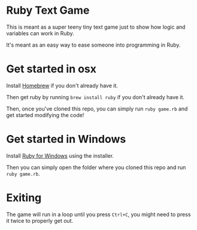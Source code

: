 # Ruby Text Game
This is meant as a super teeny tiny text game just to show how logic and variables can work in Ruby.

It's meant as an easy way to ease someone into programming in Ruby.

# Get started in osx
Install [Homebrew](https://brew.sh) if you don't already have it.

Then get ruby by running `brew install ruby` if you don't already have it.

Then, once you've cloned this repo, you can simply run `ruby game.rb` and get started modifying the code!

# Get started in Windows
Install [Ruby for Windows](https://rubyinstaller.org/downloads/) using the installer.

Then you can simply open the folder where you cloned this repo and run `ruby game.rb`.

# Exiting
The game will run in a loop until you press `Ctrl+C`, you might need to press it twice to properly get out.